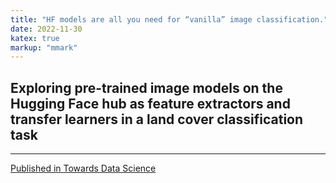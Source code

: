 ```yaml
---
title: "HF models are all you need for “vanilla” image classification."
date: 2022-11-30
katex: true
markup: "mmark"
---
```


## Exploring pre-trained image models on the Hugging Face hub as feature extractors and transfer learners in a land cover classification task
---

[Published in Towards Data Science](https://towardsdatascience.com/default-hugging-face-models-are-probably-all-you-need-for-vanilla-image-classification-9d0ee19c85fa)
<br><br>
